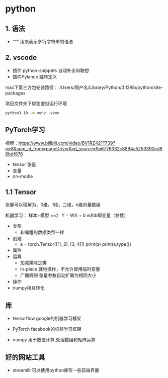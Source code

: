 # python

## 1. 语法
+ """ 用来表示多行字符串的语法


## 2. vscode
+ 插件 python-snippets 自动补全和联想
+ 插件Pylance 跳转定义

mac下第三方包安装路径：
/Users/用户名/Library/Python/3.12/lib/python/site-packages


项目文件夹下绑定虚拟运行环境
```bash
python3.10 -m venv .venv
```


## PyTorch学习
视频：https://www.bilibili.com/video/BV1RZ421T739?p=8&spm_id_from=pageDriver&vd_source=9a6776332c8894a5253390cd88bdf876
+ tensor 张量
+ 变量
+ nn-modle

## 1.1 Tensor
张量可以理解为，0维，1维，二维，n维向量数组

机器学习：
样本+模型 ==》 Y = WX + b  w和b即变量（参数）

+ 类型
	- 和编程的数据类型一样 
+ 创建
	- a = torch.Tensor([[1, 2], [3, 4]])
	  print(a)
	  print(a.type())
+ 属性
+ 运算
	- 加减乘除之类
	- in-place 就地操作，不允许使用临时变量
	- 广播机制 张量参数自动扩展为相同大小
+ 操作
+ numpy相互转化

## 库
+ tensorflow  google的机器学习框架
+ PyTorch facebook的机器学习框架


+ numpy 用于数值计算,处理数组和矩阵运算

## 好的网站工具
+ streamlit 可以使用python库写一些前端界面


